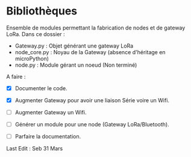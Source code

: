 # Bibliothèques 

Ensemble de modules permettant la fabrication
de nodes et de gateway LoRa.
Dans ce dossier :
- Gateway.py : Objet générant une gateway LoRa
- node\_core.py : Noyau de la Gateway (absence d'héritage en microPython)
- node.py : Module gérant un noeud (Non terminé)


A faire : 

- [x] Documenter le code.
- [x] Augmenter Gateway pour avoir une liaison Série voire un Wifi.
- [ ] Augmenter Gateway un Wifi.
- [ ] Générer un module pour une node (Gateway LoRa/Bluetooth).
- [ ] Parfaire la documentation.


Last Edit : Seb 31 Mars
